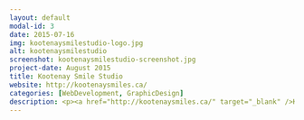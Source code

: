 ```yaml
---
layout: default
modal-id: 3
date: 2015-07-16
img: kootenaysmilestudio-logo.jpg
alt: kootenaysmilestudio
screenshot: kootenaysmilestudio-screenshot.jpg
project-date: August 2015
title: Kootenay Smile Studio
website: http://kootenaysmiles.ca/
categories: [WebDevelopment, GraphicDesign]
description: <p><a href="http://kootenaysmiles.ca/" target="_blank" />Kootenay Smile Studio</a> is a dental studio that offers general and cosmetic dentistry. They contacted me to recreate their website into a more modern, user-friendly space where they can showcase their services. I decided to create for them a WordPress website that resembled the same look and feel of their studio, which happened to impress the employees and clients. To accompany the website, I also implemented a "forms" section where patients can submit their dental information. These forms needed to be secure, therefore I implemented the forms using the <a href="https://www.wufoo.com/web-forms/" target="_blank"/>WuFoo Forms</a> service and integrated them into the website.</p> <p>After completing the website, Kootenay Smile Studios contacted me to create a graphical slide-show, to be played in their studio, which highlights their services. I designed the slide-show to have the look and feel of the style of the website, which made the atmosphere of the dental studio, the website, and the slideshow seem as one seamless experience.</p>
---
```

